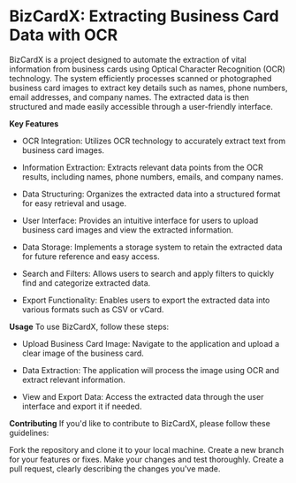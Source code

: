 # BizCardX: Extracting Business Card Data with OCR

BizCardX is a project designed to automate the extraction of vital information from business cards using Optical Character Recognition (OCR) technology. The system efficiently processes scanned or photographed business card images to extract key details such as names, phone numbers, email addresses, and company names. The extracted data is then structured and made easily accessible through a user-friendly interface.

**Key Features**

* OCR Integration:
Utilizes OCR technology to accurately extract text from business card images.

* Information Extraction:
Extracts relevant data points from the OCR results, including names, phone numbers, emails, and company names.

* Data Structuring:
Organizes the extracted data into a structured format for easy retrieval and usage.

* User Interface:
Provides an intuitive interface for users to upload business card images and view the extracted information.

* Data Storage:
Implements a storage system to retain the extracted data for future reference and easy access.

* Search and Filters:
Allows users to search and apply filters to quickly find and categorize extracted data.

* Export Functionality:
Enables users to export the extracted data into various formats such as CSV or vCard.

**Usage**
To use BizCardX, follow these steps:

* Upload Business Card Image:
Navigate to the application and upload a clear image of the business card.

* Data Extraction:
The application will process the image using OCR and extract relevant information.

* View and Export Data:
Access the extracted data through the user interface and export it if needed.

**Contributing**
If you'd like to contribute to BizCardX, please follow these guidelines:

Fork the repository and clone it to your local machine.
Create a new branch for your features or fixes.
Make your changes and test thoroughly.
Create a pull request, clearly describing the changes you've made.

